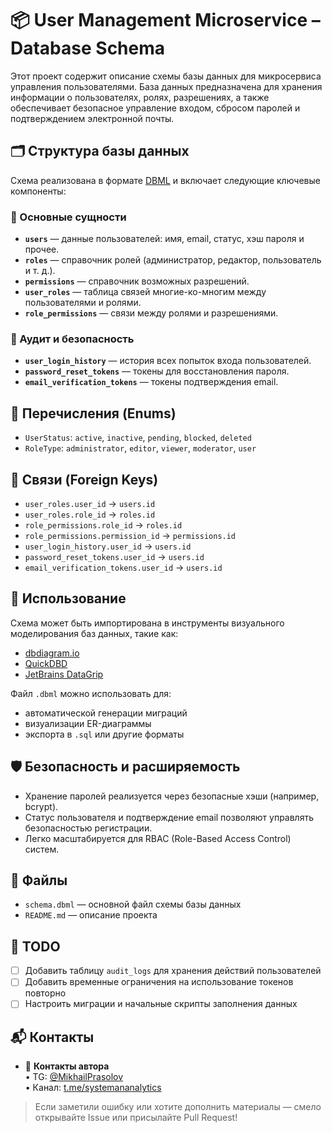 # 📦 User Management Microservice – Database Schema

Этот проект содержит описание схемы базы данных для микросервиса управления пользователями. База данных предназначена для хранения информации о пользователях, ролях, разрешениях, а также обеспечивает безопасное управление входом, сбросом паролей и подтверждением электронной почты.

## 🗂 Структура базы данных

Схема реализована в формате [DBML](https://dbml.dbdiagram.io/home/) и включает следующие ключевые компоненты:

### 🎯 Основные сущности

- **`users`** — данные пользователей: имя, email, статус, хэш пароля и прочее.
- **`roles`** — справочник ролей (администратор, редактор, пользователь и т. д.).
- **`permissions`** — справочник возможных разрешений.
- **`user_roles`** — таблица связей многие-ко-многим между пользователями и ролями.
- **`role_permissions`** — связи между ролями и разрешениями.

### 📜 Аудит и безопасность

- **`user_login_history`** — история всех попыток входа пользователей.
- **`password_reset_tokens`** — токены для восстановления пароля.
- **`email_verification_tokens`** — токены подтверждения email.

## 🧩 Перечисления (Enums)

- `UserStatus`: `active`, `inactive`, `pending`, `blocked`, `deleted`
- `RoleType`: `administrator`, `editor`, `viewer`, `moderator`, `user`

## 🔗 Связи (Foreign Keys)

- `user_roles.user_id` → `users.id`
- `user_roles.role_id` → `roles.id`
- `role_permissions.role_id` → `roles.id`
- `role_permissions.permission_id` → `permissions.id`
- `user_login_history.user_id` → `users.id`
- `password_reset_tokens.user_id` → `users.id`
- `email_verification_tokens.user_id` → `users.id`

## 🧪 Использование

Схема может быть импортирована в инструменты визуального моделирования баз данных, такие как:

- [dbdiagram.io](https://dbdiagram.io)
- [QuickDBD](https://quickdatabasediagrams.com/)
- [JetBrains DataGrip](https://www.jetbrains.com/datagrip/)

Файл `.dbml` можно использовать для:
- автоматической генерации миграций
- визуализации ER-диаграммы
- экспорта в `.sql` или другие форматы

## 🛡 Безопасность и расширяемость

- Хранение паролей реализуется через безопасные хэши (например, bcrypt).
- Статус пользователя и подтверждение email позволяют управлять безопасностью регистрации.
- Легко масштабируется для RBAC (Role-Based Access Control) систем.

## 📁 Файлы

- `schema.dbml` — основной файл схемы базы данных
- `README.md` — описание проекта

## 📌 TODO

- [ ] Добавить таблицу `audit_logs` для хранения действий пользователей
- [ ] Добавить временные ограничения на использование токенов повторно
- [ ] Настроить миграции и начальные скрипты заполнения данных

## 📬 Контакты

- 🔗 **Контакты автора**  
  • TG: [@MikhailPrasolov](https://t.me/MikhailPrasolov)  
  • Канал: [t.me/systemananalytics](https://t.me/systemananalytics)

> Если заметили ошибку или хотите дополнить материалы — смело открывайте Issue или присылайте Pull Request!


